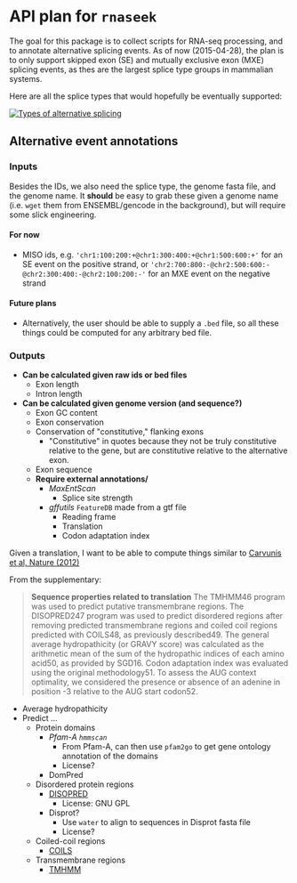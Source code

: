 # API plan for `rnaseek`

The goal for this package is to collect scripts for RNA-seq processing, and to
annotate alternative splicing events. As of now (2015-04-28), the plan is to 
only support skipped exon (SE) and mutually exclusive exon (MXE) splicing 
events, as thes are the largest splice type groups in mammalian systems.

Here are all the splice types that would hopefully be eventually supported: 

[![Types of alternative splicing](http://upload.wikimedia.org/wikipedia/commons/a/ab/Alt_splicing_bestiary2.jpg)](http://commons.wikimedia.org/wiki/File%3AAlt_splicing_bestiary2.jpg)


## Alternative event annotations


### Inputs

Besides the IDs, we also need the splice type, the genome fasta file, and the
genome name. It **should** be easy to grab these given a genome name (i.e. 
`wget` them from ENSEMBL/gencode in the background), but will require some 
slick engineering.

#### For now

- MISO ids, e.g. `'chr1:100:200:+@chr1:300:400:+@chr1:500:600:+'` for an SE 
  event on the positive strand, or `'chr2:700:800:-@chr2:500:600:-@chr2:300:400:-@chr2:100:200:-'`
  for an MXE event on the negative strand

#### Future plans

- Alternatively, the user should be able to supply a `.bed` file, so all these things could be computed for any arbitrary bed file.

### Outputs

- **Can be calculated given raw ids or bed files**
    - Exon length
    - Intron length
- **Can be calculated given genome version (and sequence?)**
    - Exon GC content
    - Exon conservation
    - Conservation of "constitutive," flanking exons
        - "Constitutive" in quotes because they not be truly constitutive relative
           to the gene, but are constitutive relative to the alternative exon.
    - Exon sequence
    - **Require external annotations/**
        - *MaxEntScan*
            - Splice site strength
        - *gffutils* `FeatureDB` made from a gtf file
            - Reading frame
            - Translation
            - Codon adaptation index
            
            
Given a translation, I want to be able to compute things similar to 
[Carvunis et al, Nature (2012)]()

From the supplementary:

> **Sequence properties related to translation**
> The TMHMM46 program was used to predict putative transmembrane regions. The 
> DISOPRED247 program was used to predict disordered regions after removing 
> predicted transmembrane regions and coiled coil regions predicted with COILS48,
> as previously described49. The general average hydropathicity (or GRAVY score)
> was calculated as the arithmetic mean of the sum of the hydropathic indices 
> of each amino acid50, as provided by SGD16. Codon adaptation index was 
> evaluated using the original methodology51. To assess the AUG context 
> optimality, we considered the presence or absence of an adenine in 
> position -3 relative to the AUG start codon52.


- Average hydropathicity
- Predict ...
    - Protein domains
        - *Pfam-A `hmmscan`*
            - From Pfam-A, can then use `pfam2go` to get gene ontology 
              annotation of the domains
            - License?
         - DomPred
    - Disordered protein regions
        - [DISOPRED](http://bioinf.cs.ucl.ac.uk/software_downloads/)
            - License: GNU GPL
        - Disprot? 
            - Use `water` to align to sequences in Disprot fasta file
            - License?
    - Coiled-coil regions
        - [COILS](http://www.ch.embnet.org/software/COILS_form.html)
    - Transmembrane regions
        - [TMHMM](http://www.cbs.dtu.dk/services/TMHMM-2.0/)